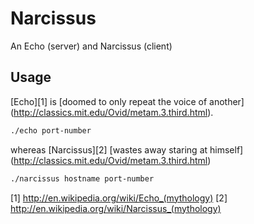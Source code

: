 # Narcissus

An Echo (server) and Narcissus (client)

## Usage

[Echo][1] is [doomed to only repeat the voice of another] (http://classics.mit.edu/Ovid/metam.3.third.html).

```bash
./echo port-number
```

whereas [Narcissus][2] [wastes away staring at himself] (http://classics.mit.edu/Ovid/metam.3.third.html)

```bash
./narcissus hostname port-number
```
[1] http://en.wikipedia.org/wiki/Echo_(mythology)
[2] http://en.wikipedia.org/wiki/Narcissus_(mythology)